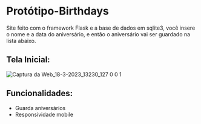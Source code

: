 # Protótipo-Birthdays
Site feito com o framework Flask e a base de dados em sqlite3, você insere o nome e a data do aniversário, e então o aniversário vai ser guardado na lista abaixo.

<h2>Tela Inicial:</h2>

![Captura da Web_18-3-2023_13230_127 0 0 1](https://user-images.githubusercontent.com/46427886/226120730-8692144d-1918-45f0-93d6-2f18fd28d11a.jpeg)

<h2>Funcionalidades:</h2>

* Guarda aniversários
* Responsividade mobile
